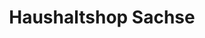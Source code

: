 ---
title: "Haushaltshop Sachse"
url: /neukirchen-erzgebirge/haushaltshop-sachse/
shop: Lebensmittel
---